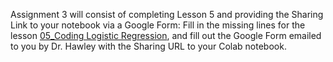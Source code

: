 Assignment 3 will consist of completing Lesson 5 and providing the Sharing Link to your notebook via a Google Form:
Fill in the missing lines for the lesson 
[05_Coding Logistic Regression](https://colab.research.google.com/drive/1Nf75vGVvXPZNJ7gM_4T5tAxNQGVeRnMe#scrollTo=-2zcITlhYNFJ&uniqifier=1), and fill out the Google Form emailed to you by Dr. Hawley with the Sharing URL to your Colab notebook. 

